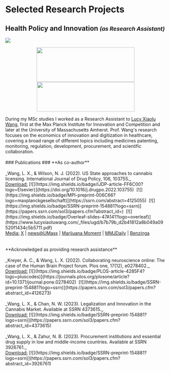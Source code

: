 # Selected Research Projects #
## Health Policy and Innovation  <small><i>(as Research Assistant)</i></small> ##
<a href="https://njwsn.github.io/pages/health-policy-innovation"> <img src="https://njwsn.github.io/assets/images/drugs-procurement-sd-1344-600.png"/> </a>
<br>
<p align="center">
<a href="https://www.ip.mpg.de/en/research/innovation-and-entrepreneurship-research.html"> <img src="https://njwsn.github.io/assets/images/mpi_full.png" width="308px" height="108px"/> </a> <a href="https://www.umass.edu/resource-economics/"> <img src="https://njwsn.github.io/assets/images/umass_full.png" width="307px" height="93px"/> </a>
</p>
During my MSc studies I worked as a Research Assistant to <a href="https://www.lucyxiaoluwang.com/">Lucy Xiaolu Wang</a>, first at the Max Planck Institute for Innovation and Competition and later at the University of Massachusetts Amherst. Prof. Wang's research focuses on the economics of innovation and digitization in healthcare, covering a broad range of different topics including medicines patenting, monitoring, regulation, development, procurement, and scientific collaboration.
<br><br>
### Publications ### 
**As co-author**
<br><br>
_Wang, L. X., & Wilson, N. J. (2022). US State approaches to cannabis licensing. International Journal of Drug Policy, 106, 103755._ <br>
<u>Download:</u> [![](https://img.shields.io/badge/IJDP-article-FF6C00?logo=Elsevier)](https://doi.org/10.1016/j.drugpo.2022.103755)&nbsp; 
[![](https://img.shields.io/badge/MPI-preprint-006C66?logo=maxplanckgesellschaft)](https://ssrn.com/abstract=4125055)&nbsp; 
[![](https://img.shields.io/badge/SSRN-preprint-154881?logo=ssrn)](https://papers.ssrn.com/sol3/papers.cfm?abstract_id=)&nbsp;
[![](https://img.shields.io/badge/Overleaf-slides-47A141?logo=overleaf)](https://www.lucyxiaoluwang.com/_files/ugd/b7b79b_d2b41812a8b049a09520f1434c5b5711.pdf)
<br>
<u>Media:</u> <a href="https://twitter.com/LucyXiaolu_Wang/status/1536343474949083139">X</a> |
<a href="https://www.umass.edu/news/article/new-study-umass-amherst-researcher-examines-differing-state-approaches-cannabis">news@UMass</a> | 
<a href="https://www.marijuanamoment.net/doj-to-address-cannabis-in-days-ahead-ag-says-newsletter-june-17-2022/">Marijuana Moment</a> |
<a href="https://www.mmjdaily.com/article/9438717/us-new-study-examines-differing-state-approaches-to-cannabis-licensing/">MMJDaily</a> | 
<a href="https://www.benzinga.com/markets/cannabis/22/06/27834377/a-new-study-analyzes-u-s-state-approaches-to-cannabis-licensing">Benzinga</a> 
<br><br><br>
**Acknowledged as providing research assistance**
<br><br>
_Kreyer, A. C., & Wang, L. X. (2022). Collaborating neuroscience online: The case of the Human Brain Project forum. Plos one, 17(12), e0278402._ <br>
<u>Download:</u> [![](https://img.shields.io/badge/PLOS-article-4285F4?logo=pluscodes)](https://journals.plos.org/plosone/article?id=10.1371/journal.pone.0278402)&nbsp;
[![](https://img.shields.io/badge/SSRN-preprint-154881?logo=ssrn)](https://papers.ssrn.com/sol3/papers.cfm?abstract_id=4126273)
<br><br>
_Wang, L. X., & Chan, N. W. (2023). Legalization and Innovation in the Cannabis Market. Available at SSRN 4373615._ <br>
<u>Download:</u> [![](https://img.shields.io/badge/SSRN-preprint-154881?logo=ssrn)](https://papers.ssrn.com/sol3/papers.cfm?abstract_id=4373615)
<br><br>
_Wang, L. X., & Zahur, N. B. (2023). Procurement institutions and essential drug supply in low and middle-income countries. Available at SSRN 3926761._ <br>
<u>Download:</u> [![](https://img.shields.io/badge/SSRN-preprint-154881?logo=ssrn)](https://papers.ssrn.com/sol3/papers.cfm?abstract_id=3926761)

